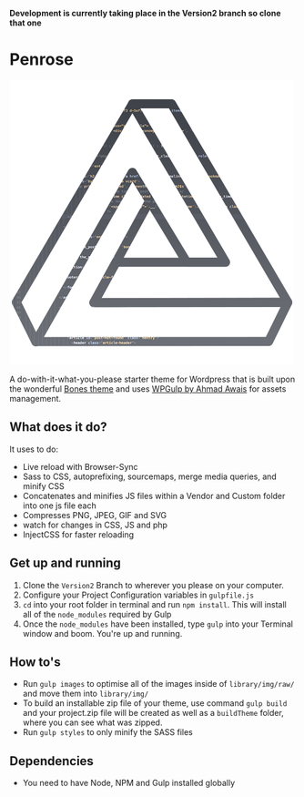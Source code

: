 **Development is currently taking place in the Version2 branch so clone that one**

# Penrose

![Penrose theme logo](https://raw.githubusercontent.com/mckeever02/penrose/master/screenshot.png)


A do-with-it-what-you-please starter theme for Wordpress that is built upon the wonderful [Bones theme](https://github.com/eddiemachado/bones) and uses [WPGulp by Ahmad Awais](https://github.com/ahmadawais/WPGulp) for assets management.  


## What does it do?

It uses  to do:

 - Live reload with Browser-Sync
 - Sass to CSS, autoprefixing, sourcemaps, merge media queries, and minify CSS
 - Concatenates and minifies JS files within a Vendor and Custom folder into one js file each
 - Compresses PNG, JPEG, GIF and SVG
 - watch for changes in CSS, JS and php
 - InjectCSS for faster reloading

## Get up and running

 1. Clone the `Version2` Branch to wherever you please on your computer.
 2. Configure your Project Configuration variables in `gulpfile.js`
 3. `cd` into your root folder in terminal and run `npm install`. This will install all of the `node_modules` required by Gulp
 4. Once the `node_modules` have been installed, type `gulp` into your Terminal window and boom. You're up and running.

## How to's

 - Run `gulp images` to optimise all of the images inside of `library/img/raw/` and move them into `library/img/`
 - To build an installable zip file of your theme, use command `gulp build` and your project.zip file will be created as well as a `buildTheme` folder, where you can see what was zipped.
 - Run `gulp styles` to only minify the SASS files



## Dependencies

 - You need to have Node, NPM and Gulp installed globally
